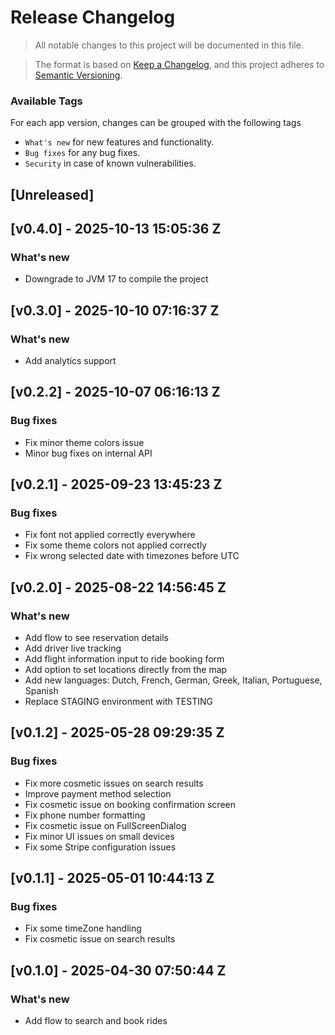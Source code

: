 # Release Changelog
> All notable changes to this project will be documented in this file.

> The format is based on [Keep a Changelog](https://keepachangelog.com/en/1.0.0/),
and this project adheres to [Semantic Versioning](https://semver.org/spec/v2.0.0.html).

### Available Tags

For each app version, changes can be grouped with the following tags

* `What's new` for new features and functionality.
* `Bug fixes` for any bug fixes.
* `Security` in case of known vulnerabilities.

## [Unreleased]

## [v0.4.0] - 2025-10-13 15:05:36 Z

### What's new
- Downgrade to JVM 17 to compile the project

## [v0.3.0] - 2025-10-10 07:16:37 Z

### What's new
- Add analytics support

## [v0.2.2] - 2025-10-07 06:16:13 Z

### Bug fixes
- Fix minor theme colors issue
- Minor bug fixes on internal API

## [v0.2.1] - 2025-09-23 13:45:23 Z

### Bug fixes
- Fix font not applied correctly everywhere
- Fix some theme colors not applied correctly
- Fix wrong selected date with timezones before UTC

## [v0.2.0] - 2025-08-22 14:56:45 Z

### What's new
- Add flow to see reservation details
- Add driver live tracking
- Add flight information input to ride booking form
- Add option to set locations directly from the map
- Add new languages: Dutch, French, German, Greek, Italian, Portuguese, Spanish 
- Replace STAGING environment with TESTING

## [v0.1.2] - 2025-05-28 09:29:35 Z

### Bug fixes
- Fix more cosmetic issues on search results
- Improve payment method selection
- Fix cosmetic issue on booking confirmation screen
- Fix phone number formatting
- Fix cosmetic issue on FullScreenDialog
- Fix minor UI issues on small devices
- Fix some Stripe configuration issues

## [v0.1.1] - 2025-05-01 10:44:13 Z

### Bug fixes
- Fix some timeZone handling
- Fix cosmetic issue on search results

## [v0.1.0] - 2025-04-30 07:50:44 Z

### What's new
- Add flow to search and book rides